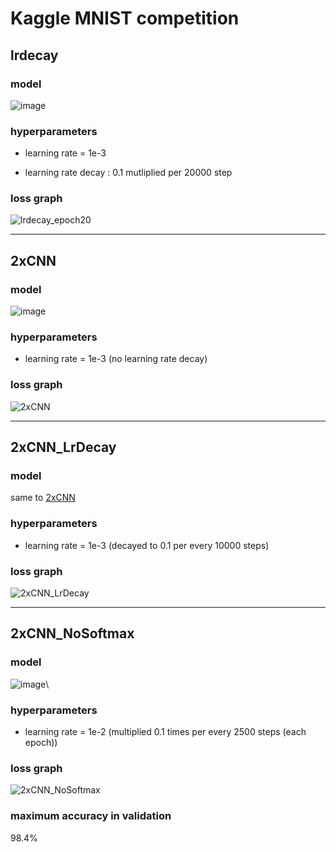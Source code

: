 # Kaggle MNIST competition


## lrdecay

### model

![image](https://user-images.githubusercontent.com/19871043/159160021-dee7815a-5352-44f9-9c7c-de7ebbf877b7.png)

### hyperparameters

* learning rate = 1e-3

* learning rate decay : 0.1 mutliplied per 20000 step

### loss graph

![lrdecay_epoch20](https://user-images.githubusercontent.com/19871043/159159997-138f8471-4a8c-4219-af71-7c63633cf7ff.jpg)

---

## 2xCNN
### model

<div id ="1"></div>


![image](https://user-images.githubusercontent.com/19871043/159192088-037cf3f5-a054-4ec8-8089-a26c076066a7.png) 

### hyperparameters

* learning rate = 1e-3 (no learning rate decay)

### loss graph

![2xCNN](https://user-images.githubusercontent.com/19871043/159192122-66810c20-dfd1-474b-ae42-1154e66e9224.jpg)

---

## 2xCNN_LrDecay

### model
same to <a href ="#1">2xCNN</a>

### hyperparameters

* learning rate = 1e-3 (decayed to 0.1 per every 10000 steps)

### loss graph

![2xCNN_LrDecay](https://user-images.githubusercontent.com/19871043/159196137-2be7215e-4c61-44d7-b7c1-f185f34ec66a.jpg)


---

## 2xCNN_NoSoftmax

### model

![image](https://user-images.githubusercontent.com/19871043/159203170-53cf29af-2320-43b3-a648-626eebb9604d.png)\


### hyperparameters

* learning rate = 1e-2 (multiplied 0.1 times per every 2500 steps (each epoch))

### loss graph

![2xCNN_NoSoftmax](https://user-images.githubusercontent.com/19871043/159203242-ddc485be-e750-4edd-8e25-15dc38dde9e2.jpg)

### maximum accuracy in validation

98.4%


